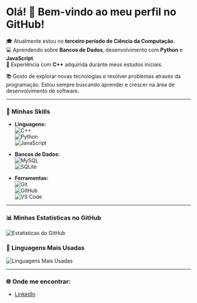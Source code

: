 # Olá! 👋 Bem-vindo ao meu perfil no GitHub!

🎓 Atualmente estou no **terceiro período de Ciência da Computação**.  
💻 Aprendendo sobre **Bancos de Dados**, desenvolvimento com **Python** e **JavaScript**.  
🔧 Experiência com **C++** adquirida durante meus estudos iniciais.

📚 Gosto de explorar novas tecnologias e resolver problemas através da programação. Estou sempre buscando aprender e crescer na área de desenvolvimento de software.

---

### 🚀 Minhas Skills

- **Linguagens:**  
  ![C++](https://img.shields.io/badge/C++-00599C?style=for-the-badge&logo=cplusplus&logoColor=white)  
  ![Python](https://img.shields.io/badge/Python-3776AB?style=for-the-badge&logo=python&logoColor=white)  
  ![JavaScript](https://img.shields.io/badge/JavaScript-F7DF1E?style=for-the-badge&logo=javascript&logoColor=black)  

- **Bancos de Dados:**  
  ![MySQL](https://img.shields.io/badge/MySQL-4479A1?style=for-the-badge&logo=mysql&logoColor=white)  
  ![SQLite](https://img.shields.io/badge/SQLite-003B57?style=for-the-badge&logo=sqlite&logoColor=white)  

- **Ferramentas:**  
  ![Git](https://img.shields.io/badge/Git-F05032?style=for-the-badge&logo=git&logoColor=white)  
  ![GitHub](https://img.shields.io/badge/GitHub-181717?style=for-the-badge&logo=github)  
  ![VS Code](https://img.shields.io/badge/VS%20Code-0078D4?style=for-the-badge&logo=visual-studio-code&logoColor=white)  

---

### 📊 Minhas Estatísticas no GitHub

![Estatísticas do GitHub](https://github-readme-stats.vercel.app/api?username=igorgouulart&show_icons=true&theme=radical)

### 🚀 Linguagens Mais Usadas

![Linguagens Mais Usadas](https://github-readme-stats.vercel.app/api/top-langs/?username=igorgouulart&layout=compact&theme=radical)

---

### 🌐 Onde me encontrar:
- [LinkedIn](www.linkedin.com/in/igor-nogueira-goulart-779962293)   
